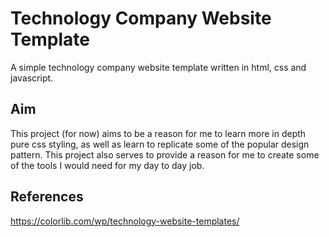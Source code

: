 # Technology Company Website Template

A simple technology company website template written in html, css and javascript.

## Aim

This project (for now) aims to be a reason for me to learn more in depth pure css styling, as well as learn to replicate some of the popular design pattern. This project also serves to provide a reason for me to create some of the tools I would need for my day to day job.

## References
https://colorlib.com/wp/technology-website-templates/